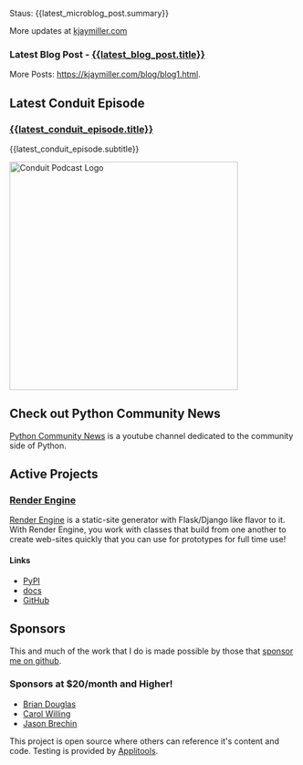 Staus:
{{latest_microblog_post.summary}}

More updates at [kjaymiller.com](https://kjaymiller.com/microblog/microblog-0)

### Latest Blog Post - [{{latest_blog_post.title}}]({{latest_blog_post.link}})

More Posts: <https://kjaymiller.com/blog/blog1.html>.

## Latest Conduit Episode
### [{{latest_conduit_episode.title}}]({{latest_conduit_episode.link}})
{{latest_conduit_episode.subtitle}}

<img src="https://kjaymiller.s3-us-west-2.amazonaws.com/images/conduit_artwork.png" height="400" width="400" alt="Conduit Podcast Logo"/>

## Check out Python Community News
[Python Community News](https://youtube.com/@pycommunitynews) is a youtube channel dedicated to the community side of Python.

## Active Projects

### [Render Engine]
[Render Engine] is a static-site generator with Flask/Django like flavor to it.
With Render Engine, you work with classes that build from one another to create
web-sites quickly that you can use for prototypes for full time use!

#### Links
- [PyPI](https://pypi.org/project/render-engine)
- [docs](https://render-engine.readthedocs.io)
- [GitHub](https://github.com/kjaymiller/render_engine)

## Sponsors
This and much of the work that I do is made possible by those that [sponsor me
on github](https://github.com/sponsors/kjaymiller).

### Sponsors at $20/month and Higher!
- [Brian Douglas](https://github.com/bdougie)
- [Carol Willing](https://github.com/willingc)
- [Jason Brechin](https://github.com/brechin)


This project is open source where others can reference it's content and code. Testing is provided by [Applitools](https://www.applitools.com/).


[Render Engine]: https://render-engine.readthedocs.io
